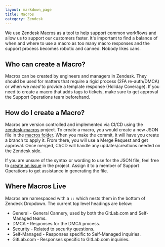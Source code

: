 ```yaml
---
layout: markdown_page
title: Macros
category: Zendesk
---
```



We use Zendesk Macros as a tool to help support common workflows and allow us to
support our customers faster. It's important to find a balance of when and where
to use a macro as too many macro responses and the support process becomes
robotic and canned. Nobody likes cans.

## Who can create a Macro?

Macros can be created by engineers and managers in Zendesk. They should
be used for matters that require a rigid process (2FA re-auth/DMCA) or when we 
_need_ to provide a template response (Holiday Coverage). If you need to create
a macro that adds tags to tickets, make sure to get approval the Support
Operations team beforehand.

## How do I create a Macro?

Macros are version controlled and implemented via CI/CD using the
[zendesk-macros](https://gitlab.com/gitlab-com/support/support-ops/zendesk-macros)
project. To create a macro, you would create a new JSON file in the
[macros folder](https://gitlab.com/gitlab-com/support/support-ops/zendesk-macros/-/tree/master/macros).
When you make the commit, it will have you create a branch to apply it. From
there, you will use a Merge Request and get approval. Once merged, CI/CD will
handle any updates/creations needed on the Zendesk side.

If you are unsure of the syntax or wording to use for the JSON file, feel free
to
[create an issue](https://gitlab.com/gitlab-com/support/support-ops/zendesk-macros/issues/new)
in the project. Assign it to a member of Support Operations to get assistance in
generating the file.

## Where Macros Live

Macros are namespaced with a `::` which nests them in the bottom of Zendesk
Dropdown. The current top level headings are below:

* General - General Cannery, used by both the GitLab.com and Self-Managed teams.
* DMCA - Responses for the DMCA process.
* Security - Related to security questions.
* Self-Managed - Responses specific to Self-Managed inquiries.
* GitLab.com - Responses specific to GitLab.com inquiries.


